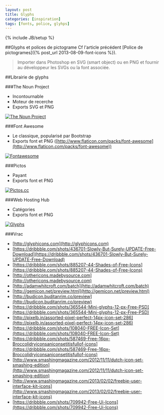 ```yaml
---
layout: post
title: Glyphs
categories: [inspiration]
tags: [fonts, police, glyhps]
---
```

{% include JB/setup %}

##Glyphs et polices de pictograme
Cf l'article précédent [Police de pictogrames]({% post_url 2013-08-09-font-icons %}).
> Importer dans Photoshop en SVG (smart object) ou en PNG et fournir au développeur les SVGs ou la font associée.

##Librairie de glyphs

###The Noun Project
- Incontournable
- Moteur de recerche
- Exports SVG et PNG

[![The Noun Project](http://haveidols.com/grabs/Screen%20Shot%202014-06-18%20at%2010.40.25.png)](http://thenounproject.com)

###Font Awesome
- Le classique, popularisé par Bootstrap
- Exports font et PNG ([http://www.flaticon.com/packs/font-awesome](http://www.flaticon.com/packs/font-awesome))

[![Fontawesome](http://haveidols.com/grabs/Screen%20Shot%202014-06-18%20at%2010.58.18.png)](http://fontawesome.io)

###Pictos
- Payant
- Exports font et PNG

[![Pictos.cc](http://haveidols.com/grabs/Screen%20Shot%202014-06-20%20at%2009.40.28.png)](http://pictos.cc)


###Web Hosting Hub
- Catégories
- Exports font et PNG

[![Glyphs](http://haveidols.com/grabs/Screen%20Shot%202014-06-18%20at%2010.38.30.png)](http://www.webhostinghub.com/glyphs)


###Vrac
- [http://glyphicons.com](http://glyphicons.com)
- [https://dribbble.com/shots/436701-Slowly-But-Surely-UPDATE-Free-Download](https://dribbble.com/shots/436701-Slowly-But-Surely-UPDATE-Free-Download)
- [https://dribbble.com/shots/885207-44-Shades-of-Free-Icons](https://dribbble.com/shots/885207-44-Shades-of-Free-Icons)
- [http://othericons.madebysource.com](http://othericons.madebysource.com)
- [http://adamwhitcroft.com/batch](http://adamwhitcroft.com/batch)
- [http://gemicon.net/preview.html](http://gemicon.net/preview.html)
- [http://budicon.buditanrim.co/preview](http://budicon.buditanrim.co/preview)
- [https://dribbble.com/shots/365544-Mini-glyphs-12-px-Free-PSD](https://dribbble.com/shots/365544-Mini-glyphs-12-px-Free-PSD)
- [http://pixelb.in/assorted-pixel-perfect-14px-icon-set-286](http://pixelb.in/assorted-pixel-perfect-14px-icon-set-286)
- [https://dribbble.com/shots/108040-FREE-Icon-Set](https://dribbble.com/shots/108040-FREE-Icon-Set)
- [https://dribbble.com/shots/587469-Free-16px-Broccolidryiconsaniconsetitisfullof-icons](https://dribbble.com/shots/587469-Free-16px-Broccolidryiconsaniconsetitisfullof-icons)
- [http://www.smashingmagazine.com/2012/11/11/dutch-icon-set-smashing-edition](http://www.smashingmagazine.com/2012/11/11/dutch-icon-set-smashing-edition)
- [http://www.smashingmagazine.com/2013/02/02/freebie-user-interface-kit-icons](http://www.smashingmagazine.com/2013/02/02/freebie-user-interface-kit-icons)
- [https://dribbble.com/shots/709942-Free-Ui-Icons](https://dribbble.com/shots/709942-Free-Ui-Icons)